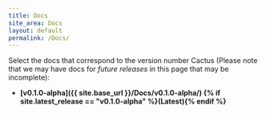 ```yaml
---
title: Docs
site_area: Docs
layout: default
permalink: /Docs/
---
```


Select the docs that correspond to the version number Cactus (Please note that we may have docs for *future releases* in this page that may be incomplete):

- **[v0.1.0-alpha]({{ site.base_url }}/Docs/v0.1.0-alpha/) {% if site.latest_release == "v0.1.0-alpha" %}(Latest){% endif %}**
